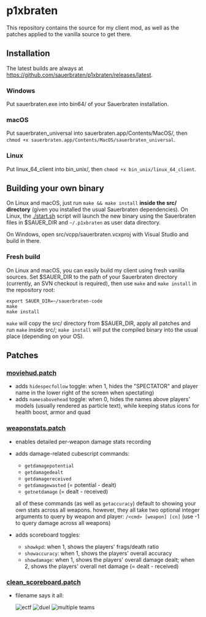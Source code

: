 # p1xbraten

This repository contains the source for my client mod, as well as the patches applied to the vanilla source to get there.

## Installation

The latest builds are always at https://github.com/sauerbraten/p1xbraten/releases/latest.

### Windows

Put sauerbraten.exe into bin64/ of your Sauerbraten installation.

### macOS

Put sauerbraten_universal into sauerbraten.app/Contents/MacOS/, then `chmod +x sauerbraten.app/Contents/MacOS/sauerbraten_universal`.

### Linux

Put linux_64_client into bin_unix/, then `chmod +x bin_unix/linux_64_client`.

## Building your own binary

On Linux and macOS, just run `make && make install` **inside the src/ directory** (given you installed the usual Sauerbraten dependencies). On Linux, the [./start.sh](./start.sh) script will launch the new binary using the Sauerbraten files in $SAUER_DIR and `~/.p1xbraten` as user data directory.

On Windows, open src/vcpp/sauerbraten.vcxproj with Visual Studio and build in there.

### Fresh build

On Linux and macOS, you can easily build my client using fresh vanilla sources. Set $SAUER_DIR to the path of your Sauerbraten directory (currently, an SVN checkout is required), then use `make` and `make install` in the repository root:

```
export SAUER_DIR=~/sauerbraten-code
make
make install
```

`make` will copy the src/ directory from $SAUER_DIR, apply all patches and run `make` inside src/; `make install` will put the compiled binary into the usual place (depending on your OS).

## Patches

### [moviehud.patch](./patches/moviehud.patch)

- adds `hidespecfollow` toggle: when 1, hides the "SPECTATOR" and player name in the lower right of the screen when spectating)
- adds `namesabovehead` toggle: when 0, hides the names above players' models (usually rendered as particle text), while keeping status icons for health boost, armor and quad

### [weaponstats.patch](./patches/weaponstats.patch)

- enables detailed per-weapon damage stats recording
- adds damage-related cubescript commands:
    - `getdamagepotential`
    - `getdamagedealt`
    - `getdamagereceived`
    - `getdamagewasted` (= potential - dealt)
    - `getnetdamage` (= dealt - received)

    all of these commands (as well as `getaccuracy`) default to showing your own stats across all weapons. however, they all take two optional integer arguments to query by weapon and player: `/<cmd> [weapon] [cn]` (use -1 to query damage across all weapons)

- adds scoreboard toggles:
    - `showkpd`: when 1, shows the players' frags/death ratio
    - `showaccuracy`: when 1, shows the players' overall accuracy
    - `showdamage`: when 1, shows the players' overall damage dealt; when 2, shows the players' overall net damage (= dealt - received)

### [clean_scoreboard.patch](./patches/clean_scoreboard.patch)

- filename says it all:

    ![ectf](https://i.imgur.com/6DXW4Pj.jpg)
    ![duel](https://i.imgur.com/cbGUTxk.jpg)
    ![multiple teams](https://i.imgur.com/aC8rHms.jpg)